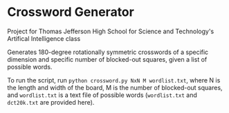 # Crossword Generator
Project for Thomas Jefferson High School for Science and Technology's Artifical Intelligence class

Generates 180-degree rotationally symmetric crosswords of a specific dimension and specific number of blocked-out squares, given a list of possible words.

To run the script, run ```python crossword.py NxN M wordlist.txt```, where N is the length and width of the board, M is the number of blocked-out squares, and ```wordlist.txt``` is a text file of possible words (```wordlist.txt``` and ```dct20k.txt``` are provided here).
